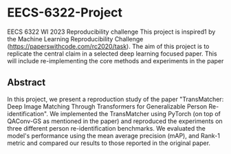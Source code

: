 # EECS-6322-Project
EECS 6322 WI 2023 Reproducibility challenge
This project is inspired1 by the Machine Learning Reproducibility Challenge
(https://paperswithcode.com/rc2020/task). The aim of this project is to
replicate the central claim in a selected deep learning focused paper. This
will include re-implementing the core methods and experiments in the paper

## Abstract
In this project, we present a reproduction study of the paper "TransMatcher: Deep Image Matching Through Transformers for Generalizable Person Re-identification". We implemented the TransMatcher using PyTorch (on top of QAConv-GS as mentioned in the paper) and reproduced the experiments on three different person re-identification benchmarks. We evaluated the model's performance using the mean average precision (mAP), and Rank-1 metric and compared our results to those reported in the original paper.
